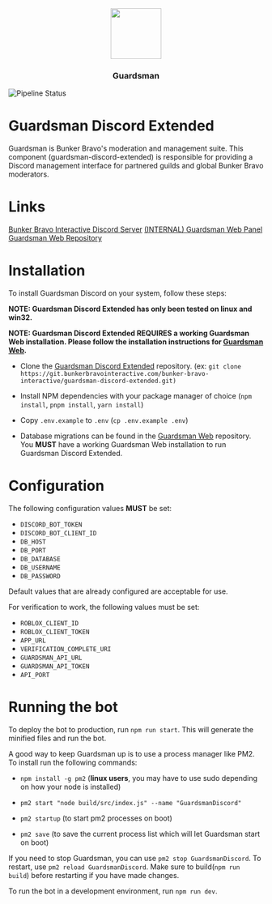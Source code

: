 <div align="center">
    <img style="width: 100px" src="image/README/1702528067173.png" />
    <h3 style="text-align: center">Guardsman</h3>
</div

---
<img src="https://git.bunkerbravointeractive.com/bunker-bravo-interactive/guardsman-discord-extended/badges/master/pipeline.svg" alt="Pipeline Status" />


# Guardsman Discord Extended
<p>Guardsman is Bunker Bravo's moderation and management suite. This component (guardsman-discord-extended) is responsible for providing a Discord management interface for partnered guilds and global Bunker Bravo moderators. </p>

# Links
[Bunker Bravo Interactive Discord Server](https://discord.gg/GdgZeZNuBe)
[(INTERNAL) Guardsman Web Panel](https://guardsman.bunkerbravointeractive.com)
[Guardsman Web Repository](https://git.bunkerbravointeractive.com/bunker-bravo-interactive/guardsman-web)

# Installation
To install Guardsman Discord on your system, follow these steps:

**NOTE: Guardsman Discord Extended has only been tested on linux and win32.**

**NOTE: Guardsman Discord Extended REQUIRES a working Guardsman Web installation. Please follow the installation instructions for [Guardsman Web](https://git.bunkerbravointeractive.com/bunker-bravo-interactive/guardsman-web).**

- Clone the [Guardsman Discord Extended](https://git.bunkerbravointeractive.com/bunker-bravo-interactive/guardsman-discord-extended) repository. (ex: `git clone https://git.bunkerbravointeractive.com/bunker-bravo-interactive/guardsman-discord-extended.git)`

- Install NPM dependencies with your package manager of choice (`npm install`, `pnpm install`, `yarn install`)

- Copy `.env.example` to `.env` (`cp .env.example .env`)

- Database migrations can be found in the [Guardsman Web](https://git.bunkerbravointeractive.com/bunker-bravo-interactive/guardsman-web) repository. You **MUST** have a working Guardsman Web installation to run Guardsman Discord Extended.

# Configuration
The following configuration values **MUST** be set:
- `DISCORD_BOT_TOKEN`
- `DISCORD_BOT_CLIENT_ID`
- `DB_HOST`
- `DB_PORT`
- `DB_DATABASE`
- `DB_USERNAME`
- `DB_PASSWORD`

Default values that are already configured are acceptable for use.

For verification to work, the following values must be set:
- `ROBLOX_CLIENT_ID`
- `ROBLOX_CLIENT_TOKEN`
- `APP_URL`
- `VERIFICATION_COMPLETE_URI`
- `GUARDSMAN_API_URL`
- `GUARDSMAN_API_TOKEN`
- `API_PORT`

# Running the bot
To deploy the bot to production, run `npm run start`. This will generate the minified files and run the bot.

A good way to keep Guardsman up is to use a process manager like PM2. To install run the following commands:

- `npm install -g pm2` (**linux users**, you may have to use sudo depending on how your node is installed)

- `pm2 start "node build/src/index.js" --name "GuardsmanDiscord"`

- `pm2 startup` (to start pm2 processes on boot)

- `pm2 save` (to save the current process list which will let Guardsman start on boot)

If you need to stop Guardsman, you can use `pm2 stop GuardsmanDiscord`. To restart, use `pm2 reload GuardsmanDiscord`. Make sure to build(`npm run build`) before restarting if you have made changes.

To run the bot in a development environment, run `npm run dev`.